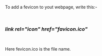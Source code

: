 <p>To add a fevicon to yout webpage, write this:-</p><br>
<h3><em>link rel="icon" href="favicon.ico"</em></h3><br>
<p>Here fevicon.ico is the file name.</p>
